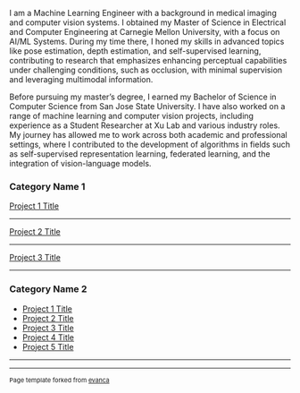 I am a Machine Learning Engineer with a background in medical imaging and computer vision systems. I obtained my Master of Science in Electrical and Computer Engineering at Carnegie Mellon University, with a focus on AI/ML Systems. During my time there, I honed my skills in advanced topics like pose estimation, depth estimation, and self-supervised learning, contributing to research that emphasizes enhancing perceptual capabilities under challenging conditions, such as occlusion, with minimal supervision and leveraging multimodal information.

Before pursuing my master’s degree, I earned my Bachelor of Science in Computer Science from San Jose State University. I have also worked on a range of machine learning and computer vision projects, including experience as a Student Researcher at Xu Lab and various industry roles. My journey has allowed me to work across both academic and professional settings, where I contributed to the development of algorithms in fields such as self-supervised representation learning, federated learning, and the integration of vision-language models.

### Category Name 1 

[Project 1 Title](/sample_page)


---
[Project 2 Title](/pdf/sample_presentation.pdf)

---
[Project 3 Title](http://example.com/)

---

### Category Name 2

- [Project 1 Title](http://example.com/)
- [Project 2 Title](http://example.com/)
- [Project 3 Title](http://example.com/)
- [Project 4 Title](http://example.com/)
- [Project 5 Title](http://example.com/)

---




---
<p style="font-size:11px">Page template forked from <a href="https://github.com/evanca/quick-portfolio">evanca</a></p>
<!-- Remove above link if you don't want to attibute -->
